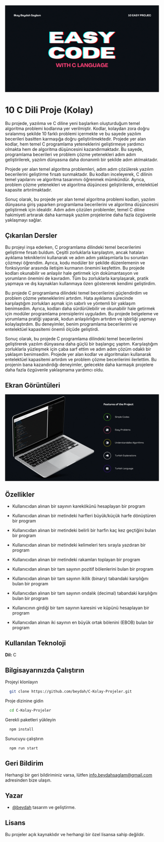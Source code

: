 
![Logo](https://raw.githubusercontent.com/beydah/C-Basic-Project/main/images/BeydahGithubProjectBanner2.gif)

    
# 10 C Dili Proje (Kolay)


Bu projede, yazılıma ve C diline yeni başlarken oluşturduğum temel algoritma problemi kodlarına yer verilmiştir. Kodlar, kolaydan zora doğru sıralanmış şekilde 10 farklı problemi içermekte ve bu sayede yazılım becerileri basitten karmaşığa doğru geliştirilmektedir. Projede yer alan kodlar, hem temel C programlama yeteneklerini geliştirmeye yardımcı olmakta hem de algoritma düşüncesini kazandırmaktadır. Bu sayede, programlama becerileri ve problem çözme yetenekleri adım adım geliştirilerek, yazılım dünyasına daha donanımlı bir şekilde adım atılmaktadır.

Projede yer alan temel algoritma problemleri, adım adım çözülerek yazılım becerilerini geliştirme fırsatı sunmaktadır. Bu kodları inceleyerek, C dilinin temel yapılarını ve algoritma tasarımını öğrenmek mümkündür. Ayrıca, problem çözme yetenekleri ve algoritma düşüncesi geliştirilerek, entelektüel kapasite artırılmaktadır.

Sonuç olarak, bu projede yer alan temel algoritma problemi kodları, yazılım dünyasına giriş yaparken programlama becerilerini ve algoritma düşüncesini geliştirmek için idealdir. Adım adım çözülen problemler, temel C diline hakimiyeti artırarak daha karmaşık yazılım projelerine daha fazla özgüvenle yaklaşmayı sağlar.


## Çıkarılan Dersler

Bu projeyi inşa ederken, C programlama dilindeki temel becerilerimi geliştirme fırsatı buldum. Çeşitli zorluklarla karşılaştım, ancak hataları ayıklama tekniklerini kullanarak ve adım adım yaklaşımlarla bu sorunları çözmeyi öğrendim. Ayrıca, kodu modüler bir şekilde düzenlemenin ve fonksiyonlar arasında iletişim kurmanın önemini keşfettim. Bu projede kodları okunabilir ve anlaşılır hale getirmek için dokümantasyon ve yorumların önemini de kavradım. Tüm bu zorluklarla karşılaşarak, pratik yapmaya ve dış kaynakları kullanmaya özen göstererek kendimi geliştirdim.

Bu projede C programlama dilindeki temel becerilerimi güçlendirdim ve problem çözme yeteneklerimi artırdım. Hata ayıklama sürecinde karşılaştığım zorlukları aşmak için sabırlı ve yöntemli bir yaklaşım benimsedim. Ayrıca, kodları daha sürdürülebilir ve okunabilir hale getirmek için modüler programlama prensiplerini uyguladım. Bu projede belgeleme ve yorumlama pratiği yaparak, kodun anlaşılırlığını artırdım ve işbirliği yapmayı kolaylaştırdım. Bu deneyimler, benim programlama becerilerimi ve entelektüel kapasitemi önemli ölçüde geliştirdi.

Sonuç olarak, bu projede C programlama dilindeki temel becerilerimi geliştirerek yazılım dünyasına daha güçlü bir başlangıç yaptım. Karşılaştığım zorluklarla yüzleşmek için çaba sarf ettim ve adım adım çözüm odaklı bir yaklaşım benimsedim. Projede yer alan kodlar ve algoritmaları kullanarak entelektüel kapasitemi artırdım ve problem çözme becerilerimi ilerlettim. Bu projenin bana kazandırdığı deneyimler, gelecekte daha karmaşık projelere daha fazla özgüvenle yaklaşmama yardımcı oldu.

  
## Ekran Görüntüleri

![Uygulama Ekran Görüntüsü](https://raw.githubusercontent.com/beydah/C-Basic-Project/main/images/BeydahGithubProjectScreen2.gif)

  
## Özellikler

- Kullanıcıdan alınan bir sayının karekökünü hesaplayan bir program
- Kullanıcıdan alınan bir metindeki harfleri büyük/küçük harfe dönüştüren bir program
- Kullanıcıdan alınan bir metindeki belirli bir harfin kaç kez geçtiğini bulan bir program
- Kullanıcıdan alınan bir metindeki kelimeleri ters sırayla yazdıran bir program

- Kullanıcıdan alınan bir metindeki rakamları toplayan bir program
- Kullanıcıdan alınan bir tam sayının pozitif bölenlerini bulan bir program
- Kullanıcıdan alınan bir tam sayının ikilik (binary) tabandaki karşılığını bulan bir program
- Kullanıcıdan alınan bir tam sayının ondalık (decimal) tabandaki karşılığını bulan bir program

- Kullanıcının girdiği bir tam sayının karesini ve küpünü hesaplayan bir program
- Kullanıcıdan alınan iki sayının en büyük ortak bölenini (EBOB) bulan bir program


  
## Kullanılan Teknoloji

**Dil:** C

  
## Bilgisayarınızda Çalıştırın

Projeyi klonlayın

```bash
  git clone https://github.com/beydah/C-Kolay-Projeler.git
```

Proje dizinine gidin

```bash
  cd C-Kolay-Projeler
```

Gerekli paketleri yükleyin

```bash
  npm install
```

Sunucuyu çalıştırın

```bash
  npm run start
```

  
## Geri Bildirim

Herhangi bir geri bildiriminiz varsa, lütfen info.beydahsaglam@gmail.com adresinden bize ulaşın.

  
## Yazar

- [@beydah](https://github.com/beydah) tasarım ve geliştirme.

  
## Lisans

Bu projeler açık kaynaklıdır ve herhangi bir özel lisansa sahip değildir.
